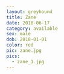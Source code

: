 ```yaml
---
layout: greyhound
title: Zane
date: 2018-06-17
category: available
sex: male
dob: 2018-01-01
color: red
pic: zane.jpg
pics:
  - zane_1.jpg
---
```


